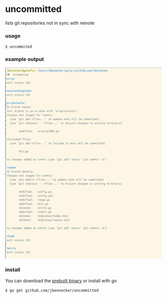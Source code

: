 # uncommitted

lists git repositories not in sync with remote

### usage

    $ uncommited

### example output

![](screenshot.png)

### install

You can download the [prebuilt binary](https://github.com/jbennecker/uncommitted/raw/master/uncommited) or install with go

    $ go get github.com/jbennecker/uncommitted
